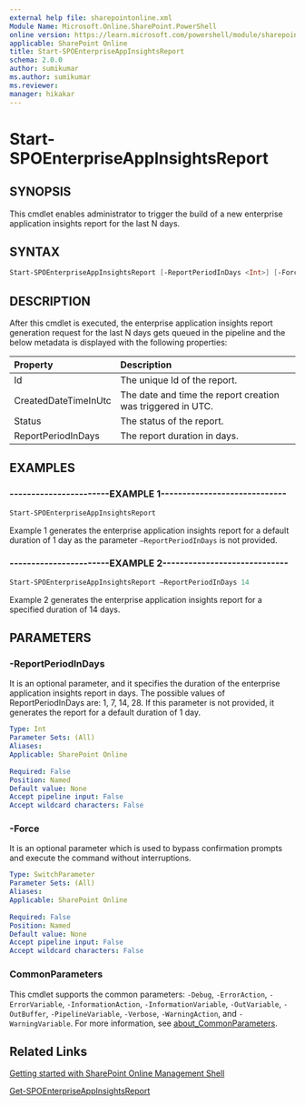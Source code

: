 ```yaml
---
external help file: sharepointonline.xml
Module Name: Microsoft.Online.SharePoint.PowerShell
online version: https://learn.microsoft.com/powershell/module/sharepoint-online/start-spoenterpriseappinsightsreport
applicable: SharePoint Online
title: Start-SPOEnterpriseAppInsightsReport
schema: 2.0.0
author: sumikumar
ms.author: sumikumar
ms.reviewer:
manager: hikakar
---
```

 
# Start-SPOEnterpriseAppInsightsReport

## SYNOPSIS

This cmdlet enables administrator to trigger the build of a new enterprise application insights report for the last N days.

## SYNTAX

```powershell
Start-SPOEnterpriseAppInsightsReport [-ReportPeriodInDays <Int>] [-Force <SwitchParameter>] 
```

## DESCRIPTION

After this cmdlet is executed, the enterprise application insights report generation request for the last N days gets queued in the pipeline and the below metadata is displayed with the following properties:

| Property             | Description                                                 |
|:---------------------|:------------------------------------------------------------|
| Id                   | The unique Id of the report.                                |
| CreatedDateTimeInUtc | The date and time the report creation was triggered in UTC. |
| Status               | The status of the report.                                   |
| ReportPeriodInDays   | The report duration in days.                                |

## EXAMPLES

### -----------------------EXAMPLE 1-----------------------------

```powershell
Start-SPOEnterpriseAppInsightsReport
```

Example 1 generates the enterprise application insights report for a default duration of 1 day as the parameter `–ReportPeriodInDays` is not provided.

### -----------------------EXAMPLE 2-----------------------------

```powershell
Start-SPOEnterpriseAppInsightsReport –ReportPeriodInDays 14
```

Example 2 generates the enterprise application insights report for a specified duration of 14 days.

## PARAMETERS

### -ReportPeriodInDays

It is an optional parameter, and it specifies the duration of the enterprise application insights report in days. The possible values of ReportPeriodInDays are: 1, 7, 14, 28. If this parameter is not provided, it generates the report for a default duration of 1 day.

```yaml
Type: Int
Parameter Sets: (All)
Aliases:
Applicable: SharePoint Online
 
Required: False
Position: Named
Default value: None
Accept pipeline input: False
Accept wildcard characters: False 
```

### -Force

It is an optional parameter which is used to bypass confirmation prompts and execute the command without interruptions.

```yaml
Type: SwitchParameter
Parameter Sets: (All)
Aliases: 
Applicable: SharePoint Online
 
Required: False
Position: Named
Default value: None
Accept pipeline input: False
Accept wildcard characters: False
```

### CommonParameters

This cmdlet supports the common parameters: `-Debug`, `-ErrorAction`, `-ErrorVariable`, `-InformationAction`, `-InformationVariable`, `-OutVariable`, `-OutBuffer`, `-PipelineVariable`, `-Verbose`, `-WarningAction`, and `-WarningVariable`. For more information, see [about_CommonParameters](https://go.microsoft.com/fwlink/?LinkID=113216).

## Related Links

[Getting started with SharePoint Online Management Shell](/powershell/sharepoint/sharepoint-online/connect-sharepoint-online)

[Get-SPOEnterpriseAppInsightsReport](./Get-SPOEnterpriseAppInsightsReport.md)